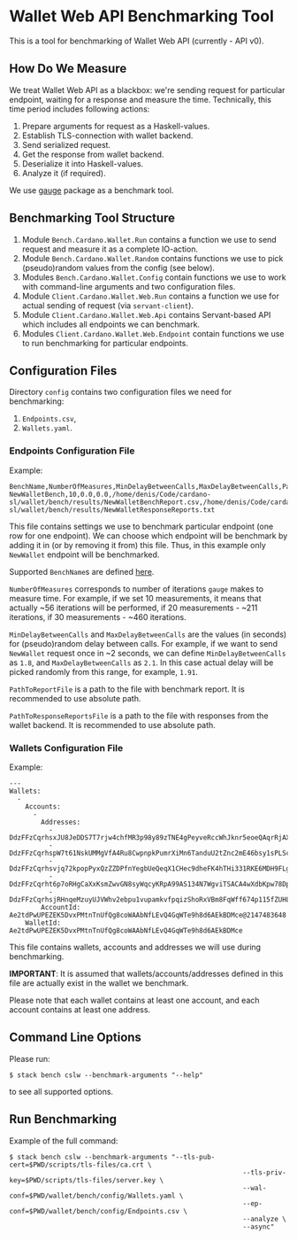 # Wallet Web API Benchmarking Tool

This is a tool for benchmarking of Wallet Web API (currently - API v0).

## How Do We Measure

We treat Wallet Web API as a blackbox: we're sending request for particular endpoint,
waiting for a response and measure the time. Technically, this time period includes
following actions:

1. Prepare arguments for request as a Haskell-values.
2. Establish TLS-connection with wallet backend.
3. Send serialized request.
4. Get the response from wallet backend.
5. Deserialize it into Haskell-values.
6. Analyze it (if required).

We use [gauge](https://hackage.haskell.org/package/gauge) package as a benchmark tool.

## Benchmarking Tool Structure

1. Module `Bench.Cardano.Wallet.Run` contains a function we use to send request and measure it as a complete IO-action.
2. Module `Bench.Cardano.Wallet.Random` contains functions we use to pick (pseudo)random values from the config (see below).
3. Modules `Bench.Cardano.Wallet.Config` contain functions we use to work with command-line arguments and two configuration files.
4. Module `Client.Cardano.Wallet.Web.Run` contains a function we use for actual sending of request (via `servant-client`).
5. Module `Client.Cardano.Wallet.Web.Api` contains Servant-based API which includes all endpoints we can benchmark.
6. Modules `Client.Cardano.Wallet.Web.Endpoint` contain functions we use to run benchmarking for particular endpoints.

## Configuration Files

Directory `config` contains two configuration files we need for benchmarking:

1. `Endpoints.csv`,
2. `Wallets.yaml`.

### Endpoints Configuration File

Example:

```
BenchName,NumberOfMeasures,MinDelayBetweenCalls,MaxDelayBetweenCalls,PathToReportFile,PathToResponseReportsFile
NewWalletBench,10,0.0,0.0,/home/denis/Code/cardano-sl/wallet/bench/results/NewWalletBenchReport.csv,/home/denis/Code/cardano-sl/wallet/bench/results/NewWalletResponseReports.txt
```

This file contains settings we use to benchmark particular endpoint (one row for one endpoint). We can choose which
endpoint will be benchmark by adding it in (or by removing it from) this file. Thus, in this example only `NewWallet`
endpoint will be benchmarked.

Supported `BenchName`s are defined [here](https://github.com/input-output-hk/cardano-sl/blob/feature/cbr23-wallet-bench/wallet/bench/Bench/Pos/Wallet/Types.hs).

`NumberOfMeasures` corresponds to number of iterations `gauge` makes to measure time. For example, if we set 10 measurements,
it means that actually ~56 iterations will be performed, if 20 measurements - ~211 iterations, if 30 measurements - ~460 iterations.

`MinDelayBetweenCalls` and `MaxDelayBetweenCalls` are the values (in seconds) for (pseudo)random delay between calls.
For example, if we want to send `NewWallet` request once in ~2 seconds, we can define `MinDelayBetweenCalls` as `1.8`,
and `MaxDelayBetweenCalls` as `2.1`. In this case actual delay will be picked randomly from this range, for example, `1.91`.

`PathToReportFile` is a path to the file with benchmark report. It is recommended to use absolute path.

`PathToResponseReportsFile` is a path to the file with responses from the wallet backend. It is recommended
to use absolute path.

### Wallets Configuration File

Example:

```
---
Wallets:
  -
    Accounts:
      -
        Addresses:
          - DdzFFzCqrhsxJU8JeDDS7T7rjw4chfMR3p98y89zTNE4gPeyveRccWhJknr5eoeQAqrRjAXNPH5L7q39fFpA8SoETRD8bZn6RSDm2BR4
          - DdzFFzCqrhspW7t61NskUMMgVfA4Ru8CwpnpkPumrXiMn6TanduU2tZnc2mE46bsy1sPLScxnqh2KQyYqCHhueY5SVnLsbS1STTYJ5vX
          - DdzFFzCqrhsvjq72kpopPyxQzZZDPfnYegbUeQeqX1CHec9dheFK4hTHi331RKE6MDH9FLgNjEjRS8gwyCGjLi9W7zpYmGYzAVnSLMd4
          - DdzFFzCqrht6p7oRHgCaXxKsmZwvGN8syWqcyKRpA99AS134N7WgviTSACA4wXdbKpw78DpZcpyyshmvJvt2VBPeBXFGzWzyPykufq5c
          - DdzFFzCqrhsjRHnqeMzuyUJVWhv2ebpu1vupamkvfpqizShoRxVBm8FqWff674p115fZUHLFZ9jrBA2edhPnv5KQedQDEBK99NVQdE4t
        AccountId: Ae2tdPwUPEZEK5DvxPMtnTnUfQg8coWAAbNfLEvQ4GqWTe9h8d6AEkBDMce@2147483648
    WalletId: Ae2tdPwUPEZEK5DvxPMtnTnUfQg8coWAAbNfLEvQ4GqWTe9h8d6AEkBDMce
```

This file contains wallets, accounts and addresses we will use during benchmarking.

**IMPORTANT**: It is assumed that wallets/accounts/addresses defined in this file are actually exist in the wallet we
benchmark.

Please note that each wallet contains at least one account, and each account contains at least one address.

## Command Line Options

Please run:

```
$ stack bench cslw --benchmark-arguments "--help"
```

to see all supported options.

## Run Benchmarking

Example of the full command:

```
$ stack bench cslw --benchmark-arguments "--tls-pub-cert=$PWD/scripts/tls-files/ca.crt \
                                                           --tls-priv-key=$PWD/scripts/tls-files/server.key \
                                                           --wal-conf=$PWD/wallet/bench/config/Wallets.yaml \
                                                           --ep-conf=$PWD/wallet/bench/config/Endpoints.csv \
                                                           --analyze \
                                                           --async"
```
